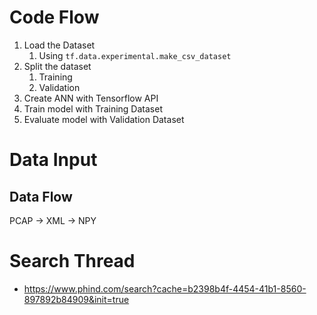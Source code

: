 # Code Flow
1. Load the Dataset
   1. Using `tf.data.experimental.make_csv_dataset`
2. Split the dataset 
   1. Training
   2. Validation
3. Create ANN with Tensorflow API
4. Train model with Training Dataset
5. Evaluate model with Validation Dataset 

# Data Input

## Data Flow

PCAP -> XML -> NPY


# Search Thread

- https://www.phind.com/search?cache=b2398b4f-4454-41b1-8560-897892b84909&init=true